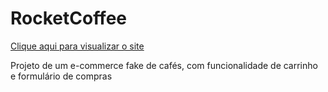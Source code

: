 # RocketCoffee

<a href="https://rocketcoffee.onrender.com/" target="blank">Clique aqui para visualizar o site</a>

Projeto de um e-commerce fake de cafés, com funcionalidade de carrinho e formulário de compras
